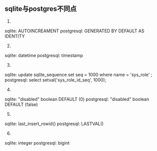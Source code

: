 ## sqlite与postgres不同点
1.
sqlite: AUTOINCREAMENT
postgresql: GENERATED BY DEFAULT AS IDENTITY

2.
sqlite: datetime
postgresql: timestamp

3.
sqlite: update sqlite_sequence set seq = 1000 where name = 'sys_role' ;
postgresql: select setval('sys_role_id_seq', 1000);

4.
sqlite: "disabled" boolean DEFAULT (0)
postgresql: "disabled" boolean DEFAULT (false)

5.
sqlite: last_insert_rowid()
postgresql: LASTVAL()

6.
sqlite: integer
postgresql: bigint
